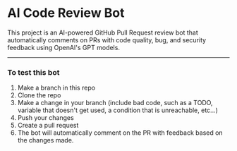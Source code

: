 # AI Code Review Bot

This project is an AI-powered GitHub Pull Request review bot that automatically comments on PRs with code quality, bug, and security feedback using OpenAI's GPT models.

---

### To test this bot 
1. Make a branch in this repo
2. Clone the repo
3. Make a change in your branch (include bad code, such as a TODO, variable that doesn't get used, a condition that is unreachable, etc...)
4. Push your changes
5. Create a pull request
6. The bot will automatically comment on the PR with feedback based on the changes made.

